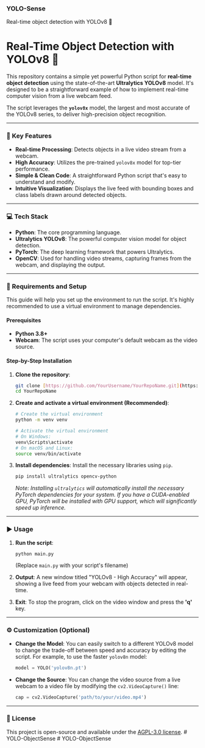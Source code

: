 ### YOLO-Sense
Real-time object detection with YOLOv8 🚀

# Real-Time Object Detection with YOLOv8 🚀

This repository contains a simple yet powerful Python script for **real-time object detection** using the state-of-the-art **Ultralytics YOLOv8** model. It's designed to be a straightforward example of how to implement real-time computer vision from a live webcam feed.

The script leverages the **`yolov8x`** model, the largest and most accurate of the YOLOv8 series, to deliver high-precision object recognition.

---

### 🌟 Key Features

* **Real-time Processing**: Detects objects in a live video stream from a webcam.
* **High Accuracy**: Utilizes the pre-trained `yolov8x` model for top-tier performance.
* **Simple & Clean Code**: A straightforward Python script that's easy to understand and modify.
* **Intuitive Visualization**: Displays the live feed with bounding boxes and class labels drawn around detected objects.

---

### 💻 Tech Stack

* **Python**: The core programming language.
* **Ultralytics YOLOv8**: The powerful computer vision model for object detection.
* **PyTorch**: The deep learning framework that powers Ultralytics.
* **OpenCV**: Used for handling video streams, capturing frames from the webcam, and displaying the output.

---

### 🔧 Requirements and Setup

This guide will help you set up the environment to run the script. It's highly recommended to use a virtual environment to manage dependencies.

#### Prerequisites
* **Python 3.8+**
* **Webcam**: The script uses your computer's default webcam as the video source.

#### Step-by-Step Installation

1.  **Clone the repository**:
    ```bash
    git clone [https://github.com/YourUsername/YourRepoName.git](https://github.com/YourUsername/YourRepoName.git)
    cd YourRepoName
    ```

2.  **Create and activate a virtual environment (Recommended)**:
    ```bash
    # Create the virtual environment
    python -m venv venv

    # Activate the virtual environment
    # On Windows:
    venv\Scripts\activate
    # On macOS and Linux:
    source venv/bin/activate
    ```

3.  **Install dependencies**: Install the necessary libraries using `pip`.
    ```bash
    pip install ultralytics opencv-python
    ```
    *Note: Installing `ultralytics` will automatically install the necessary PyTorch dependencies for your system. If you have a CUDA-enabled GPU, PyTorch will be installed with GPU support, which will significantly speed up inference.*

---

### ▶️ Usage

1.  **Run the script**:
    ```bash
    python main.py
    ```
    (Replace `main.py` with your script's filename)

2.  **Output**: A new window titled "YOLOv8 - High Accuracy" will appear, showing a live feed from your webcam with objects detected in real-time.

3.  **Exit**: To stop the program, click on the video window and press the **'q'** key.

---

### ⚙️ Customization (Optional)

* **Change the Model**: You can easily switch to a different YOLOv8 model to change the trade-off between speed and accuracy by editing the script. For example, to use the faster `yolov8n` model:
    ```python
    model = YOLO('yolov8n.pt') 
    ```

* **Change the Source**: You can change the video source from a live webcam to a video file by modifying the `cv2.VideoCapture()` line:
    ```python
    cap = cv2.VideoCapture('path/to/your/video.mp4')
    ```

---

### 📄 License

This project is open-source and available under the [AGPL-3.0 license](https://www.gnu.org/licenses/agpl-3.0.en.html).
#   Y O L O - O b j e c t S e n s e 
 
 #   Y O L O - O b j e c t S e n s e 
 
 
